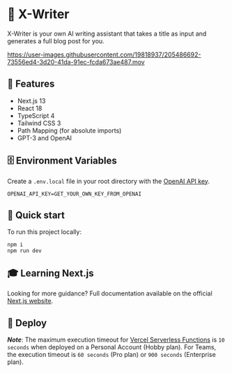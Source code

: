 # 📝 X-Writer

X-Writer is your own AI writing assistant that takes a title as input and generates a full blog post for you.

https://user-images.githubusercontent.com/19818937/205486692-73556ed4-3d20-41da-91ec-fcda673ae487.mov

## 🦄 Features

- Next.js 13
- React 18
- TypeScript 4
- Tailwind CSS 3
- Path Mapping (for absolute imports)
- GPT-3 and OpenAI

## 🗄️ Environment Variables

Create a `.env.local` file in your root directory with the [OpenAI API key](https://beta.openai.com/account/api-keys).

```
OPENAI_API_KEY=GET_YOUR_OWN_KEY_FROM_OPENAI
```

## 🚀 Quick start

To run this project locally:

```shell
npm i
npm run dev
```

## 🎓 Learning Next.js

Looking for more guidance? Full documentation available on the official [Next.js website](https://nextjs.org).

## 💫 Deploy

**_Note_**: The maximum execution timeout for [Vercel Serverless Functions](https://vercel.com/docs/concepts/functions/serverless-functions) is `10 seconds` when deployed on a Personal Account (Hobby plan). For Teams, the execution timeout is `60 seconds` (Pro plan) or `900 seconds` (Enterprise plan).
